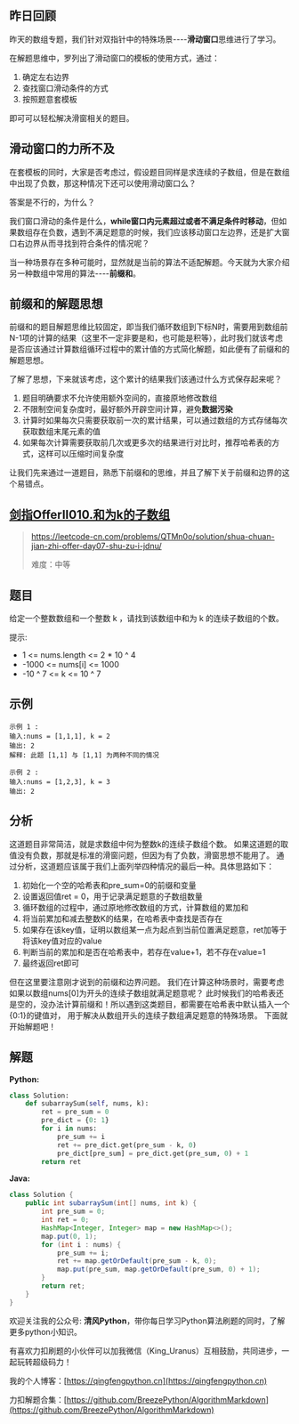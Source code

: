 ## 昨日回顾

昨天的数组专题，我们针对双指针中的特殊场景----**滑动窗口**思维进行了学习。

在解题思维中，罗列出了滑动窗口的模板的使用方式，通过：

1. 确定左右边界
2. 查找窗口滑动条件的方式
3. 按照题意套模板

即可可以轻松解决滑窗相关的题目。

## 滑动窗口的力所不及

在套模板的同时，大家是否考虑过，假设题目同样是求连续的子数组，但是在数组中出现了负数，那这种情况下还可以使用滑动窗口么？

答案是不行的，为什么？

我们窗口滑动的条件是什么，**while窗口内元素超过或者不满足条件时移动**，但如果数组存在负数，遇到不满足题意的时候，我们应该移动窗口左边界，还是扩大窗口右边界从而寻找到符合条件的情况呢？

当一种场景存在多种可能时，显然就是当前的算法不适配解题。今天就为大家介绍另一种数组中常用的算法----**前缀和**。

## 前缀和的解题思想

前缀和的题目解题思维比较固定，即当我们循环数组到下标N时，需要用到数组前N-1项的计算的结果（这里不一定非要是和，也可能是积等），此时我们就该考虑是否应该通过计算数组循环过程中的累计值的方式简化解题，如此便有了前缀和的解题思想。

了解了思想，下来就该考虑，这个累计的结果我们该通过什么方式保存起来呢？

1. 题目明确要求不允许使用额外空间的，直接原地修改数组
2. 不限制空间复杂度时，最好额外开辟空间计算，避免**数据污染**
3. 计算时如果每次只需要获取前一次的累计结果，可以通过数组的方式存储每次获取数组末尾元素的值
4. 如果每次计算需要获取前几次或更多次的结果进行对比时，推荐哈希表的方式，这样可以压缩时间复杂度

让我们先来通过一道题目，熟悉下前缀和的思维，并且了解下关于前缀和边界的这个易错点。

## [剑指OfferII010.和为k的子数组](https://leetcode-cn.com/problems/QTMn0o/solution/shua-chuan-jian-zhi-offer-day07-shu-zu-i-jdnu/)
> https://leetcode-cn.com/problems/QTMn0o/solution/shua-chuan-jian-zhi-offer-day07-shu-zu-i-jdnu/
> 
> 难度：中等

## 题目
给定一个整数数组和一个整数 k ，请找到该数组中和为 k 的连续子数组的个数。

提示:
- 1 <= nums.length <= 2 * 10 ^ 4
- -1000 <= nums[i] <= 1000
- -10 ^ 7 <= k <= 10 ^ 7

## 示例

```
示例 1 :
输入:nums = [1,1,1], k = 2
输出: 2
解释: 此题 [1,1] 与 [1,1] 为两种不同的情况

示例 2 :
输入:nums = [1,2,3], k = 3
输出: 2
```

## 分析
这道题目非常简洁，就是求数组中何为整数k的连续子数组个数。
如果这道题的取值没有负数，那就是标准的滑窗问题，但因为有了负数，滑窗思想不能用了。
通过分析，这道题应该属于我们上面列举四种情况的最后一种。具体思路如下：
1. 初始化一个空的哈希表和pre_sum=0的前缀和变量
2. 设置返回值ret = 0，用于记录满足题意的子数组数量
3. 循环数组的过程中，通过原地修改数组的方式，计算数组的累加和
4. 将当前累加和减去整数K的结果，在哈希表中查找是否存在
5. 如果存在该key值，证明以数组某一点为起点到当前位置满足题意，ret加等于将该key值对应的value
6. 判断当前的累加和是否在哈希表中，若存在value+1，若不存在value=1
7. 最终返回ret即可

但在这里要注意刚才说到的前缀和边界问题。
我们在计算这种场景时，需要考虑如果以数组nums[0]为开头的连续子数组就满足题意呢？
此时候我们的哈希表还是空的，没办法计算前缀和！所以遇到这类题目，都需要在哈希表中默认插入一个{0:1}的键值对，
用于解决从数组开头的连续子数组满足题意的特殊场景。
下面就开始解题吧！

## 解题
**Python:**
```python
class Solution:
    def subarraySum(self, nums, k):
        ret = pre_sum = 0
        pre_dict = {0: 1}
        for i in nums:
            pre_sum += i
            ret += pre_dict.get(pre_sum - k, 0)
            pre_dict[pre_sum] = pre_dict.get(pre_sum, 0) + 1
        return ret
```
**Java:**
```java 
class Solution {
    public int subarraySum(int[] nums, int k) {
        int pre_sum = 0;
        int ret = 0;
        HashMap<Integer, Integer> map = new HashMap<>();
        map.put(0, 1);
        for (int i : nums) {
            pre_sum += i;
            ret += map.getOrDefault(pre_sum - k, 0);
            map.put(pre_sum, map.getOrDefault(pre_sum, 0) + 1);
        }
        return ret;
    }
}
```


欢迎关注我的公众号: **清风Python**，带你每日学习Python算法刷题的同时，了解更多python小知识。

有喜欢力扣刷题的小伙伴可以加我微信（King_Uranus）互相鼓励，共同进步，一起玩转超级码力！

我的个人博客：[https://qingfengpython.cn](https://qingfengpython.cn)

力扣解题合集：[https://github.com/BreezePython/AlgorithmMarkdown](https://github.com/BreezePython/AlgorithmMarkdown)